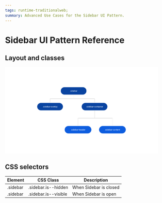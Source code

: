```yaml
---
tags: runtime-traditionalweb; 
summary: Advanced Use Cases for the Sidebar UI Pattern.
---
```


# Sidebar UI Pattern Reference

## Layout and classes

![](<images/sidebar-image-3.png>)

## CSS selectors

| **Element** |  **CSS Class** |  **Description**  |
| --- | --- | --- |
| .sidebar | .sidebar.is--hidden |  When Sidebar is closed  |
| .sidebar | .sidebar.is--visible |  When Sidebar is open  |
